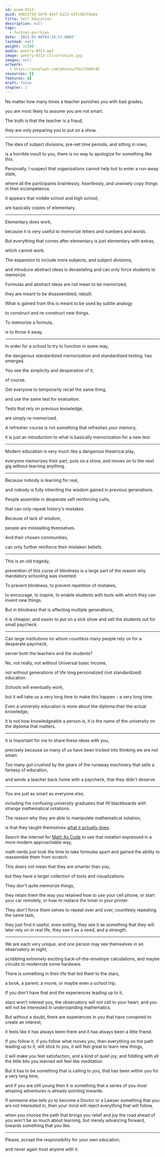 ```yaml
---
id: poem-0313
guid: 0d821759-5bf0-42ef-b223-e5fcdb3fda6a
title: Self Education
description: null
tags:
  - furkies-purrkies
date: '2021-01-08T03:24:57.088Z'
lastmod: null
weight: 31300
audio: poetry-0313.mp3
image: poetry-0313-illustration.jpg
images: null
artwork:
  - https://unsplash.com/photos/F8sCVSW4t4E
resources: []
features: {}
draft: false
chapter: 2
---
```


No matter how many times a teacher punishes you with bad grades,

you are most likely to assume you are not smart.

The truth is that the teacher is a fraud,

they are only preparing you to put on a show.

---

The idea of subject divisions, pre-set time periods, and sitting in rows,

is a horrible insult to you, there is no way to apologize for something like this.

Personally, I suspect that organizations cannot help but to enter a run-away state,

where all the participants brainlessly, heartlessly, and unwisely copy things in their incompetence.

It appears that middle school and high school,

are basically copies of elementary.

---

Elementary does work,

because it is very useful to memorize letters and numbers and words.

But everything that comes after elementary is just elementary with extras,

which cannot work.

The expansion to include more subjects, and subject divisions,

and introduce abstract ideas is devastating and can only force students to memorize.

Formulas and abstract ideas are not mean to be memorized,

they are meant to be disassembled, rebuilt.

What is gained from this is meant to be used by subtle analogy

to construct and re-construct new things.

To memorize a formula,

is to throw it away.

---

In order for a school to try to function in some way,

the dangerous standardized memorization and standardized testing, has emerged.

You see the simplicity and desperation of it,

of course.

Get everyone to temporarily recall the same thing,

and use the same test for evaluation.

Tests that rely on previous knowledge,

are simply re-memorized.

A refresher course is not something that refreshes your memory,

it is just an introduction to what is basically memorization for a new test.

---

Modern education is very much like a dangerous theatrical play,

everyone memorizes their part, puts on a show, and moves on to the next gig without learning anything.

---

Because nobody is learning for real,

and nobody is fully inheriting the wisdom gained in previous generations.

People assemble in desperate self reinforcing cults,

that can only repeat history's mistakes.

Because of lack of wisdom,

people are misleading themselves.

And their chosen communities,

can only further reinforce their mistaken beliefs.

---

This is an old tragedy,

prevention of this curse of blindness is a large part of the reason why mandatory schooling was invented.

To prevent blindness, to prevent repetition of mistakes,

to encourage, to inspire, to enable students with tools with which they can invent new things.

But in blindness that is affecting multiple generations,

it is cheaper, and easier to put on a sick show and sell the students out for small paycheck.

---

Can large institutions on whom countless many people rely on for a desperate paycheck,

server both the teachers and the students?

No, not really, not without Universal basic Income,

not without generations of life long personalized (not standardized) education.

Schools will eventually work,

but it will take us a very long time to make this happen - a very long time.

Even a university education is more about the diploma than the actual knowledge,

it is not how knowledgeable a person is, it is the name of the university on the diploma that matters.

---

It is important for me to share these ideas with you,

precisely because so many of us have been tricked into thinking we are not smart.

Too many got crushed by the gears of the runaway machinery that sells a fantasy of education,

and sends a teacher back home with a paycheck, that they didn't deserve.

---

You are just as smart as everyone else,

including the confusing university graduates that fill blackboards with strange mathematical notations.

The reason why they are able to manipulate mathematical notation,

is that they taught themselves [what it actually does](https://github.com/Jam3/math-as-code).

Search the internet for [Math As Code](https://github.com/Jam3/math-as-code) to see that notation expressed in a more modern approachable way,

math nerds just took the time to take formulas apart and gained the ability to reassemble them from scratch.

This doers not mean that they are smarter than you,

but they have a larger collection of tools and visualizations.

They don't quite memorize things,

they retain them the way you retained how to use your cell phone, or start your car remotely, or how to replace the toner in your printer.

They don't force them selves to repeat over and over, countlesly repeating the same task,

they just find it useful, even exiting, they see it as something that they will later rely on in real life, they see it as a need, and a strength.

---

We are each very unique, and one person may see themselves in an observatory at night,

scribbling extremely exciting back-of-the-envelope calculations, and maybe circuits to modernize some hardware.

There is something in their life that led them to the stars,

a book, a parent, a movie, or maybe even a school trip.

If you don't have that and the experiences leading up to it,

stars won't interest you, the observatory will not call to your heart, and you will not be interested in understanding mathematics.

But without a doubt, there are experiences in you that have conspired to create an interest,

it feels like it has always been there and it has always been a little friend.

If you follow it, if you follow what moves you, then everything on the path leading up to it, will stick to you, it will feel great to learn new things,

it will make you feel satisfaction, and a kind of quiet joy, and fiddling with all the little bits you learned will feel like meditation.

But it has to be something that is calling to you, that has been within you for a very long time,

and if you are still young then it is something that a series of you most amazing adventures is already pointing towards.

If someone else tells yo to become a Doctor or a Lawyer something that you are not interested in, then your mind will reject everything that will follow,

when you choose the path that brings you relief and joy the road ahead of you won't be so much about learning, but merely advancing forward, towards something that you like.

---

Please, accept the responsibility for your own education,

and never again trust anyone with it.
